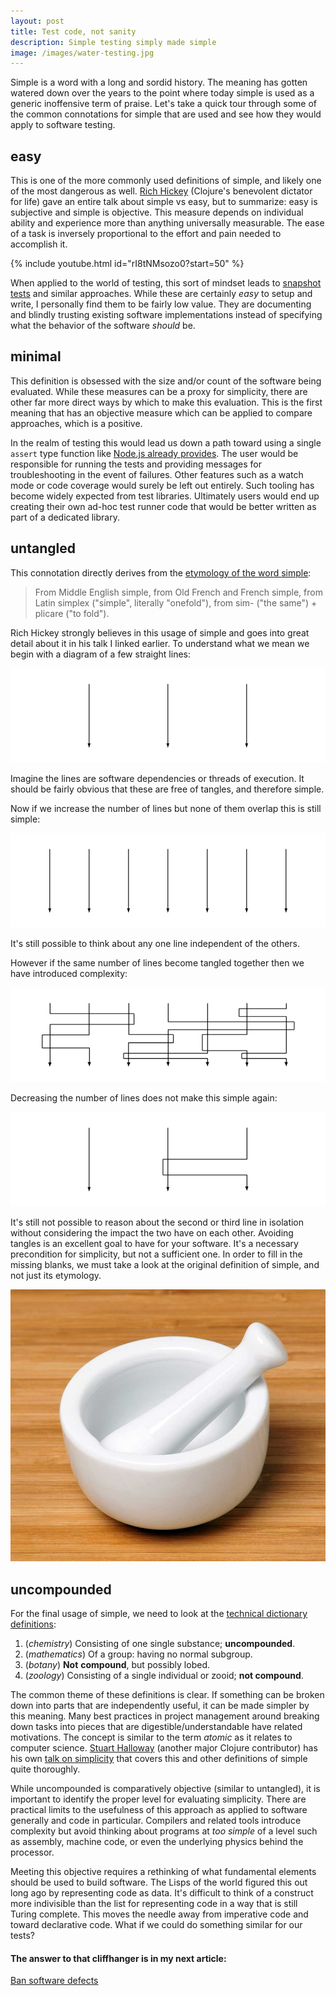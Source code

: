 ```yaml
---
layout: post
title: Test code, not sanity
description: Simple testing simply made simple
image: /images/water-testing.jpg
---
```


Simple is a word with a long and sordid history. The meaning has gotten watered down over the years to the point where today simple is used as a generic inoffensive term of praise. Let's take a quick tour through some of the common connotations for simple that are used and see how they would apply to software testing.

## easy

This is one of the more commonly used definitions of simple, and likely one of the most dangerous as well. [Rich Hickey](https://twitter.com/richhickey) (Clojure's benevolent dictator for life) gave an entire talk about simple vs easy, but to summarize: easy is subjective and simple is objective. This measure depends on individual ability and experience more than anything universally measurable. The ease of a task is inversely proportional to the effort and pain needed to accomplish it.

{% include youtube.html id="rI8tNMsozo0?start=50" %}

When applied to the world of testing, this sort of mindset leads to [snapshot tests](https://facebook.github.io/jest/docs/en/snapshot-testing.html) and similar approaches. While these are certainly _easy_ to setup and write, I personally find them to be fairly low value. They are documenting and blindly trusting existing software implementations instead of specifying what the behavior of the software _should_ be.

## minimal

This definition is obsessed with the size and/or count of the software being evaluated. While these measures can be a proxy for simplicity, there are other far more direct ways by which to make this evaluation. This is the first meaning that has an objective measure which can be applied to compare approaches, which is a positive.

In the realm of testing this would lead us down a path toward using a single `assert` type function like [Node.js already provides](https://nodejs.org/api/assert.html#assert_assert_value_message). The user would be responsible for running the tests and providing messages for troubleshooting in the event of failures. Other features such as a watch mode or code coverage would surely be left out entirely. Such tooling has become widely expected from test libraries. Ultimately users would end up creating their own ad-hoc test runner code that would be better written as part of a dedicated library.

## untangled

This connotation directly derives from the [etymology of the word simple](https://en.wiktionary.org/wiki/simple#Etymology):

> From Middle English simple, from Old French and French simple, from Latin simplex ("simple", literally "onefold"), from sim- ("the same") + plicare ("to fold").

Rich Hickey strongly believes in this usage of simple and goes into great detail about it in his talk I linked earlier. To understand what we mean we begin with a diagram of a few straight lines:

![](/images/simple-few-lines.png)

Imagine the lines are software dependencies or threads of execution. It should be fairly obvious that these are free of tangles, and therefore simple.

Now if we increase the number of lines but none of them overlap this is still simple:

![](/images/simple-many-lines.png)

It's still possible to think about any one line independent of the others.

However if the same number of lines become tangled together then we have introduced complexity:

![](/images/complex-many-lines.png)

Decreasing the number of lines does not make this simple again:

![](/images/complex-few-lines.png)

It's still not possible to reason about the second or third line in isolation without considering the impact the two have on each other. Avoiding tangles is an excellent goal to have for your software. It's a necessary precondition for simplicity, but not a sufficient one. In order to fill in the missing blanks, we must take a look at the original definition of simple, and not just its etymology.

![](/images/mortar-and-pestle.jpg)

## uncompounded

For the final usage of simple, we need to look at the [technical dictionary definitions](https://en.wiktionary.org/wiki/simple#Adjective):

1.  (_chemistry_) Consisting of one single substance; **uncompounded**.
2.  (_mathematics_) Of a group: having no normal subgroup.
3.  (_botany_) **Not** **compound**, but possibly lobed.
4.  (_zoology_) Consisting of a single individual or zooid; **not compound**.

The common theme of these definitions is clear. If something can be broken down into parts that are independently useful, it can be made simpler by this meaning. Many best practices in project management around breaking down tasks into pieces that are digestible/understandable have related motivations. The concept is similar to the term _atomic_ as it relates to computer science. [Stuart Halloway](https://twitter.com/stuarthalloway) (another major Clojure contributor) has his own [talk on simplicity](https://youtu.be/cidchWg74Y4?t=10m25s) that covers this and other definitions of simple quite thoroughly.

While uncompounded is comparatively objective (similar to untangled), it is important to identify the proper level for evaluating simplicity. There are practical limits to the usefulness of this approach as applied to software generally and code in particular. Compilers and related tools introduce complexity but avoid thinking about programs at _too_ _simple_ of a level such as assembly, machine code, or even the underlying physics behind the processor.

Meeting this objective requires a rethinking of what fundamental elements should be used to build software. The Lisps of the world figured this out long ago by representing code as data. It's difficult to think of a construct more indivisible than the list for representing code in a way that is still Turing complete. This moves the needle away from imperative code and toward declarative code. What if we could do something similar for our tests?

#### The answer to that cliffhanger is in my next article:

[Ban software defects](/ban-software-defects)

